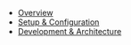 - [Overview](/)
- [Setup & Configuration](setup_and_config.md)
- [Development & Architecture](development_and_architecture.md)
